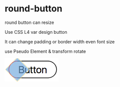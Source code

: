 # round-button
round button can resize

Use CSS L4 var design button

It can change padding or border width even font size

use Pseudo Element & transform rotate

![image](https://github.com/tedshd/round-button/blob/master/button.png)